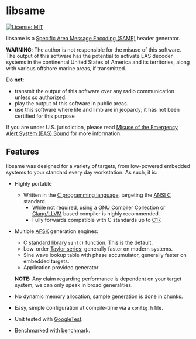 # libsame

[![License: MIT](https://img.shields.io/badge/License-MIT-yellow.svg)](https://opensource.org/licenses/MIT)

libsame is a [Specific Area Message Encoding (SAME)](https://en.wikipedia.org/wiki/Specific_Area_Message_Encoding) header generator.

**WARNING**: The author is not responsible for the misuse of this software. The
output of this software has the potential to activate EAS decoder systems in the
continental United States of America and its territories, along with various
offshore marine areas, if transmitted.

Do **not**:

- transmit the output of this software over any radio communication unless
  so authorized.
- play the output of this software in public areas.
- use this software where life and limb are in jeopardy; it has not been
  certified for this purpose

If you are under U.S. jurisdiction, please read 
[Misuse of the Emergency Alert System (EAS) Sound](https://www.fcc.gov/enforcement/areas/misuse-eas-sound) for more information.

## Features

libsame was designed for a variety of targets, from low-powered embedded systems
to your standard every day workstation. As such, it is:

* Highly portable
  - Written in the [C programming language](https://en.wikipedia.org/wiki/C_(programming_language)),
    targeting the [ANSI C](https://en.wikipedia.org/wiki/ANSI_C) standard.
    - While not required, using a [GNU Compiler Collection](https://gcc.gnu.org/)
      or [Clang/LLVM](https://clang.llvm.org/) based compiler is highly
      recommended.
    - Fully forwards compatible with C standards up to [C17](https://en.wikipedia.org/wiki/C17_(C_standard_revision)).

* Multiple [AFSK](https://en.wikipedia.org/wiki/Frequency-shift_keying#Audio_frequency-shift_keying) generation engines:
    - [C standard library](https://en.wikipedia.org/wiki/C_standard_library) `sinf()` function. This is the default.
    - Low-order [Taylor series](https://en.wikipedia.org/wiki/Taylor_series); generally faster on modern systems.
    - Sine wave lookup table with phase accumulator, generally faster on embedded targets.
    - Application provided generator

  **NOTE:** Any claim regarding performance is dependent on your target system;
            we can only speak in broad generalities.


* No dynamic memory allocation, sample generation is done in chunks.
* Easy, simple configuration at compile-time via a `config.h` file.
* Unit tested with [GoogleTest](https://github.com/google/googletest).
* Benchmarked with [benchmark](https://github.com/google/benchmark).
